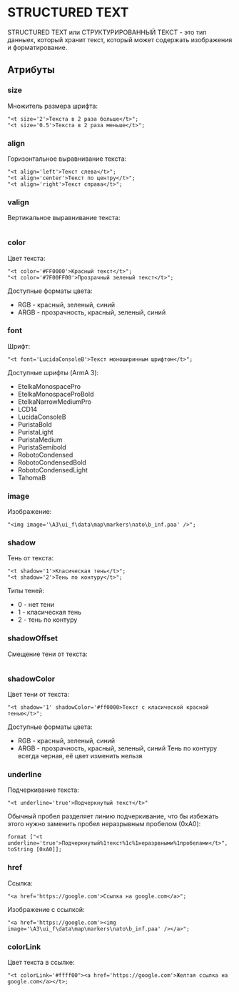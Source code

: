 # STRUCTURED TEXT
STRUCTURED TEXT или СТРУКТУРИРОВАННЫЙ ТЕКСТ - это тип данныех, который хранит текст, который может содержать изображения и форматирование.
## Атрибуты
### size
Множитель размера шрифта:
```
"<t size='2'>Текста в 2 раза больше</t>";
"<t size='0.5'>Текста в 2 раза меньше</t>";
```
### align
Горизонтальное выравнивание текста:
```
"<t align='left'>Текст слева</t>";
"<t align='center'>Текст по центру</t>";
"<t align='right'>Текст справа</t>";
```
### valign
Вертикальное выравнивание текста:
```
```
### color
Цвет текста:
```
"<t color='#FF0000'>Красный текст</t>";
"<t color='#7F00FF00'>Прозрачный зеленый текст</t>";
```
Доступные форматы цвета:
* RGB - красный, зеленый, синий
* ARGB - прозрачность, красный, зеленый, синий
### font
Шрифт:
```
"<t font='LucidaConsoleB'>Текст моноширинным шрифтом</t>";
```
Доступные шрифты (ArmA 3):
* EtelkaMonospacePro
* EtelkaMonospaceProBold
* EtelkaNarrowMediumPro
* LCD14
* LucidaConsoleB
* PuristaBold
* PuristaLight
* PuristaMedium
* PuristaSemibold
* RobotoCondensed
* RobotoCondensedBold
* RobotoCondensedLight
* TahomaB
### image
Изображение:
```
"<img image='\A3\ui_f\data\map\markers\nato\b_inf.paa' />";
```
### shadow
Тень от текста:
```
"<t shadow='1'>Класическая тень</t>";
"<t shadow='2'>Тень по контуру</t>";
```
Типы теней:
* 0 - нет тени
* 1 - класическая тень
* 2 - тень по контуру
### shadowOffset
Смещение тени от текста:
```
```
### shadowColor
Цвет тени от текста:
```
"<t shadow='1' shadowColor='#ff0000>Текст с класической красной тенью</t>";
```
Доступные форматы цвета:
* RGB - красный, зеленый, синий
* ARGB - прозрачность, красный, зеленый, синий
Тень по контуру всегда черная, её цвет изменить нельзя
### underline
Подчеркивание текста:
```
"<t underline='true'>Подчеркнутый текст</t>"
```
Обычный пробел разделяет линию подчеркивание, что бы избежать этого нужно заменить пробел неразрывным пробелом (0xA0):
```
format ["<t underline='true'>Подчеркнутый%1текст%1с%1неразрвными%1пробелами</t>", toString [0xA0]];
```
### href
Ссылка:
```
"<a href='https://google.com'>Ссылка на google.com</a>";
```
Изображение с ссылкой:
```
"<a href='https://google.com'><img image='\A3\ui_f\data\map\markers\nato\b_inf.paa' /></a>";
```
### colorLink
Цвет текста в ссылке:
```
"<t colorLink='#ffff00"><a href='https://google.com'>Желтая ссылка на google.com</a></t>;
```